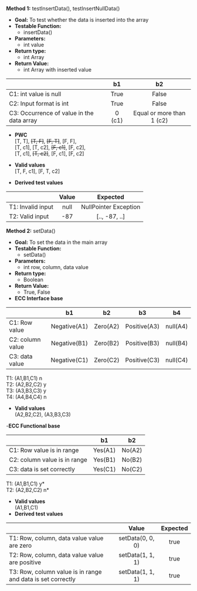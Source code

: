 
__Method 1:__ testInsertData(), testInsertNullData()
- __Goal:__ To test whether the data is inserted into the array
- __Testable Function:__
  - insertData()
- __Parameters:__
  - int value
- __Return type:__
  - int Array
- __Return Value:__
  - int Array with inserted value  
  
  
|  | b1 | b2 |
|-|:-:|:-:|
| C1: int value is null | True | False |
| C2: Input format is int | True | False |
| C3: Occurrence of value in the data array | 0 (c1) | Equal or more than 1 (c2) |

- __PWC__<br/>
[T, T], ~~[T, F]~~, ~~[F, T]~~, [F, F],   
[T, c1], [T, c2], ~~[F, c1]~~, [F, c2],   
[T, c1], ~~[T, c2]~~, [F, c1], [F, c2]

- __Valid values__<br/>
[T, F, c1], [F, T, c2]  

- __Derived test values__

|  | Value | Expected |
|-|:-:|:-:|
| T1: Invalid input | null | NullPointer Exception |
| T2: Valid input | -87 | [.., -87, ..] |  



__Method 2:__ setData()
- __Goal:__ To set the data in the main array
- __Testable Function:__
  - setData()
- __Parameters:__
  - int row, column, data value
- __Return type:__
  - Boolean
- __Return Value:__
  - True, False  
- __ECC Interface base__  

|  | b1 | b2 | b3 | b4 |
|-|:-:|:-:|:-:|:-:|
| C1: Row value | Negative(A1) | Zero(A2) | Positive(A3) | null(A4) |
| C2: column value | Negative(B1) | Zero(B2) | Positive(B3) | null(B4) |
| C3: data value | Negative(C1) | Zero(C2) | Positive(C3) | null(C4) |  

T1: (A1,B1,C1) n  
T2: (A2,B2,C2) y  
T3: (A3,B3,C3) y  
T4: (A4,B4,C4) n  
- __Valid values__  
(A2,B2,C2), (A3,B3,C3)  

-__ECC Functional base__  

|  | b1 | b2 |
|-|:-:|:-:|
| C1: Row value is in range | Yes(A1) | No(A2) |
| C2: column value is in range | Yes(B1) | No(B2) |
| C3: data is set correctly | Yes(C1) | No(C2) |  

T1: (A1,B1,C1) y*  
T2: (A2,B2,C2) n*  

- __Valid values__  
(A1,B1,C1)  
- __Derived test values__  

|  | Value | Expected |
|-|:-:|:-:|
| T1: Row, column, data value value are zero | setData(0, 0, 0) | true |
| T2: Row, column, data value value are positive | setData(1, 1, 1) | true |
| T3: Row, column value is in range and data is set correctly | setData(1, 1, 1) | true |  





